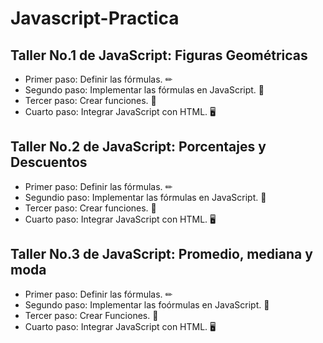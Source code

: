 # Javascript-Practica

## Taller No.1 de JavaScript: Figuras Geométricas

-   Primer paso: Definir las fórmulas. ✏
-   Segundo paso: Implementar las fórmulas en JavaScript. 🧮
-   Tercer paso: Crear funciones. 📐
-   Cuarto paso: Integrar JavaScript con HTML. 🖥️

## Taller No.2 de JavaScript: Porcentajes y Descuentos

-   Primer paso: Definir las fórmulas. ✏
-   Segundio paso: Implementar las fórmulas en JavaScript. 🧮
-   Tercer paso: Crear funciones. 📐
-   Cuarto paso: Integrar JavaScript con HTML. 🖥️

## Taller No.3 de JavaScript: Promedio, mediana y moda

-   Primer paso: Definir las fórmulas. ✏
-   Segundo paso: Implementar las foórmulas en JavaScript. 🧮
-   Tercer paso: Crear Funciones. 📐
-   Cuarto paso: Integrar JavaScript con HTML. 🖥️
